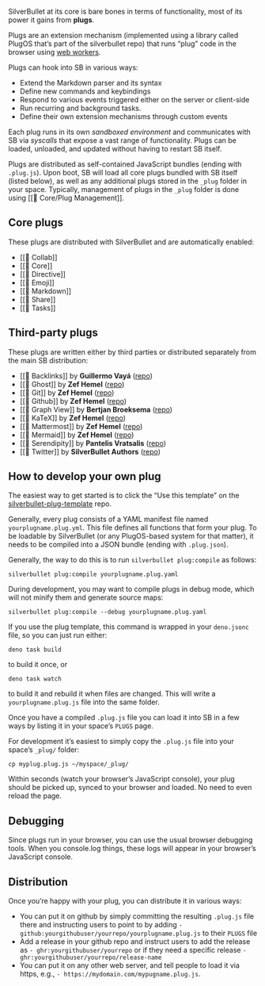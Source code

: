 SilverBullet at its core is bare bones in terms of functionality, most of its power it gains from **plugs**.

Plugs are an extension mechanism (implemented using a library called PlugOS that’s part of the silverbullet repo) that runs “plug” code in the browser using [web workers](https://developer.mozilla.org/en-US/docs/Web/API/Web_Workers_API/Using_web_workers).

Plugs can hook into SB in various ways:

* Extend the Markdown parser and its syntax
* Define new commands and keybindings
* Respond to various events triggered either on the server or client-side
* Run recurring and background tasks.
* Define their own extension mechanisms through custom events

Each plug runs in its own _sandboxed environment_ and communicates with SB via _syscalls_ that expose a vast range of functionality. Plugs can be loaded, unloaded, and updated without having to restart SB itself.

Plugs are distributed as self-contained JavaScript bundles (ending with `.plug.js`). Upon boot, SB will load all core plugs bundled with SB itself (listed below), as well as any additional plugs stored in the `_plug` folder in your space. Typically, management of plugs in the `_plug` folder is done using [[🔌 Core/Plug Management]].

## Core plugs
These plugs are distributed with SilverBullet and are automatically enabled:
<!-- #query page where type = "plug" and uri = null order by name render [[template/plug]] -->
* [[🔌 Collab]]  
* [[🔌 Core]]  
* [[🔌 Directive]]  
* [[🔌 Emoji]]  
* [[🔌 Markdown]]  
* [[🔌 Share]]  
* [[🔌 Tasks]]
<!-- /query -->

## Third-party plugs
These plugs are written either by third parties or distributed separately from the main SB distribution:
<!-- #query page where type = "plug" and uri != null order by name render [[template/plug]] -->
* [[🔌 Backlinks]] by **Guillermo Vayá** ([repo](https://github.com/silverbulletmd/silverbullet-backlinks)) 
* [[🔌 Ghost]] by **Zef Hemel** ([repo](https://github.com/silverbulletmd/silverbullet-ghost)) 
* [[🔌 Git]] by **Zef Hemel** ([repo](https://github.com/silverbulletmd/silverbullet-git)) 
* [[🔌 Github]] by **Zef Hemel** ([repo](https://github.com/silverbulletmd/silverbullet-github)) 
* [[🔌 Graph View]] by **Bertjan Broeksema** ([repo](https://github.com/bbroeksema/silverbullet-graphview)) 
* [[🔌 KaTeX]] by **Zef Hemel** ([repo](https://github.com/silverbulletmd/silverbullet-katex)) 
* [[🔌 Mattermost]] by **Zef Hemel** ([repo](https://github.com/silverbulletmd/silverbullet-mattermost)) 
* [[🔌 Mermaid]] by **Zef Hemel** ([repo](https://github.com/silverbulletmd/silverbullet-mermaid)) 
* [[🔌 Serendipity]] by **Pantelis Vratsalis** ([repo](https://github.com/m1lt0n/silverbullet-serendipity)) 
* [[🔌 Twitter]] by **SilverBullet Authors** ([repo](https://github.com/silverbulletmd/silverbullet-twitter))
<!-- /query -->

## How to develop your own plug
The easiest way to get started is to click the “Use this template” on the [silverbullet-plug-template](https://github.com/silverbulletmd/silverbullet-plug-template) repo.

Generally, every plug consists of a YAML manifest file named `yourplugname.plug.yml`. This file defines all functions that form your plug. To be loadable by SilverBullet (or any PlugOS-based system for that matter), it needs to be compiled into a JSON bundle (ending with `.plug.json`).

Generally, the way to do this is to run `silverbullet plug:compile` as follows:

```shell
silverbullet plug:compile yourplugname.plug.yaml
```

During development, you may want to compile plugs in debug mode, which will not minify them and generate source maps:

```shell
silverbullet plug:compile --debug yourplugname.plug.yaml
```

If you use the plug template, this command is wrapped in your `deno.jsonc` file, so you can just run either:

```shell
deno task build
```

to build it once, or

```shell
deno task watch
```

to build it and rebuild it when files are changed. This will write a `yourplugname.plug.js` file into the same folder.

Once you have a compiled `.plug.js` file you can load it into SB in a few ways by listing it in your space’s `PLUGS` page.

For development it’s easiest to simply copy the `.plug.js` file into your space’s `_plug/` folder:

```shell
cp myplug.plug.js ~/myspace/_plug/
```

Within seconds (watch your browser’s JavaScript console), your plug should be picked up, synced to your browser and loaded. No need to even reload the page.

## Debugging
Since plugs run in your browser, you can use the usual browser debugging tools. When you console.log things, these logs will appear in your browser’s JavaScript console.

## Distribution

Once you’re happy with your plug, you can distribute it in various ways:

- You can put it on github by simply committing the resulting `.plug.js` file there and instructing users to point to by adding
  `- github:yourgithubuser/yourrepo/yourplugname.plug.js` to their `PLUGS` file
- Add a release in your github repo and instruct users to add the release as `- ghr:yourgithubuser/yourrepo` or if they need a specific release `- ghr:yourgithubuser/yourrepo/release-name`
- You can put it on any other web server, and tell people to load it via https, e.g., `- https://mydomain.com/mypugname.plug.js`.

